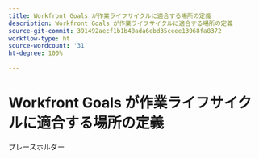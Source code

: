 ```yaml
---
title: Workfront Goals が作業ライフサイクルに適合する場所の定義
description: Workfront Goals が作業ライフサイクルに適合する場所の定義
source-git-commit: 391492aecf1b1b40ada6ebd35ceee13068fa8372
workflow-type: ht
source-wordcount: '31'
ht-degree: 100%

---
```


# Workfront Goals が作業ライフサイクルに適合する場所の定義

プレースホルダー
